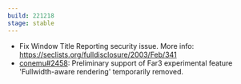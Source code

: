 ```yaml
---
build: 221218
stage: stable
---
```


* Fix Window Title Reporting security issue.
  More info: https://seclists.org/fulldisclosure/2003/Feb/341
* [conemu#2458](https://github.com/Maximus5/ConEmu/issues/2458): Preliminary support of Far3 experimental feature 'Fullwidth-aware rendering' temporarily removed.
